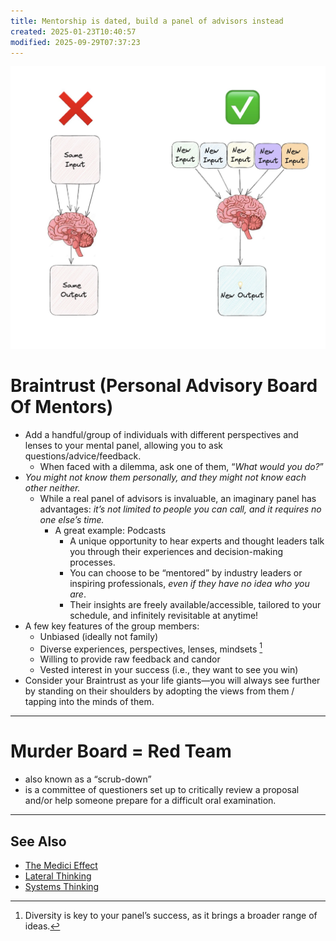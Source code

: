 ```yaml
---
title: Mentorship is dated, build a panel of advisors instead
created: 2025-01-23T10:40:57
modified: 2025-09-29T07:37:23
---
```


![](../_attachments/1abb6f103b7cbb0ab268cd7901aa80bb.jpg)

# Braintrust (Personal Advisory Board Of Mentors)

* Add a handful/group of individuals with different perspectives and lenses to your mental panel, allowing you to ask questions/advice/feedback.
	* When faced with a dilemma, ask one of them, “_What would you do?_”
* _You might not know them personally, and they might not know each other neither._
	* While a real panel of advisors is invaluable, an imaginary panel has advantages: _it’s not limited to people you can call, and it requires no one else’s time._
		* A great example: Podcasts
			* A unique opportunity to hear experts and thought leaders talk you through their experiences and decision-making processes.
			* You can choose to be “mentored” by industry leaders or inspiring professionals, _even if they have no idea who you are_.
			* Their insights are freely available/accessible, tailored to your schedule, and infinitely revisitable at anytime!
* A few key features of the group members:
	* Unbiased (ideally not family)
	* Diverse experiences, perspectives, lenses, mindsets [^1]
	* Willing to provide raw feedback and candor
	* Vested interest in your success (i.e., they want to see you win)
* Consider your Braintrust as your life giants—you will always see further by standing on their shoulders by adopting the views from them / tapping into the minds of them.

---

# Murder Board = Red Team

* also known as a “scrub-down”
* is a committee of questioners set up to critically review a proposal and/or help someone prepare for a difficult oral examination.

---

## See Also

* [The Medici Effect](The%20Medici%20Effect.md)
* [Lateral Thinking](Lateral%20Thinking.md)
* [Systems Thinking](Systems%20Thinking.md)

[^1]: Diversity is key to your panel’s success, as it brings a broader range of ideas.
